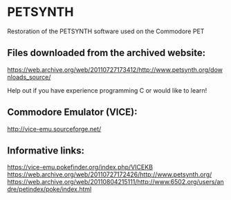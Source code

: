 # PETSYNTH
Restoration of the PETSYNTH software used on the Commodore PET

## Files downloaded from the archived website:
https://web.archive.org/web/20110727173412/http://www.petsynth.org/downloads_source/

Help out if you have experience programming C or would like to learn!


## Commodore Emulator (VICE):
http://vice-emu.sourceforge.net/

## Informative links:
https://vice-emu.pokefinder.org/index.php/VICEKB
https://web.archive.org/web/20110727172426/http://www.petsynth.org/
https://web.archive.org/web/20110804215111/http://www.6502.org/users/andre/petindex/poke/index.html

